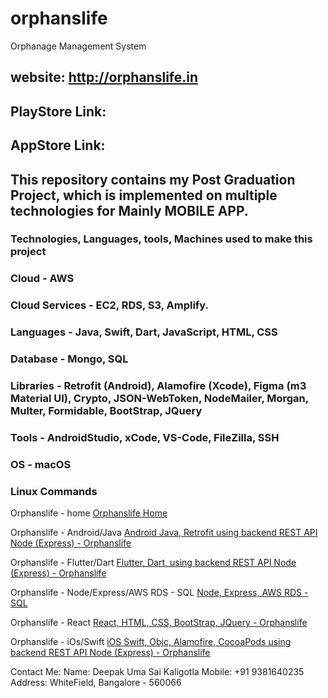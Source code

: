 # orphanslife
Orphanage Management System

## website: http://orphanslife.in

## PlayStore Link: 

## AppStore Link: 

## This repository contains my Post Graduation Project, which is implemented on multiple technologies for Mainly MOBILE APP.

### Technologies, Languages, tools, Machines used to make this project

### Cloud - AWS

### Cloud Services - EC2, RDS, S3, Amplify.

### Languages - Java, Swift, Dart, JavaScript, HTML, CSS

### Database - Mongo, SQL

### Libraries - Retrofit (Android), Alamofire (Xcode), Figma (m3 Material UI), Crypto, JSON-WebToken, NodeMailer, Morgan, Multer, Formidable, BootStrap, JQuery

### Tools - AndroidStudio, xCode, VS-Code, FileZilla, SSH

### OS - macOS

### Linux Commands

Orphanslife -  home
[Orphanslife Home](https://github.com/deepakkaligotla/orphanslife "Orphanslife -  home")

Orphanslife - Android/Java
[Android Java, Retrofit using backend REST API Node (Express) - Orphanslife](https://github.com/deepakkaligotla/orphanslife/tree/main/Android%20Java%20Retrofit%20Node%20Express-%20Orphanslife "Orphanslife - Android/Java")

Orphanslife - Flutter/Dart
[Flutter, Dart, using backend REST API Node (Express) - Orphanslife](https://github.com/deepakkaligotla/orphanslife "Orphanslife - Flutter/Dart")

Orphanslife - Node/Express/AWS RDS - SQL
[Node, Express, AWS RDS - SQL](https://github.com/deepakkaligotla/orphanslife/tree/main/Node%20Express%20-%20API%20-%20Orphanslife "Orphanslife - Node/Express/AWS RDS - SQL")

Orphanslife - React
[React, HTML, CSS, BootStrap, JQuery - Orphanslife](https://github.com/deepakkaligotla/orphanslife/tree/main/React%20-%20website%20Orphanslife "Orphanslife - React")

Orphanslife - iOs/Swift
[iOS Swift, Objc, Alamofire, CocoaPods using backend REST API Node (Express) - Orphanslife](https://github.com/deepakkaligotla/orphanslife/tree/main/iOS%20Swift%20Alomafire-%20Orphanslife "Orphanslife iOs/Swift")

Contact Me:
Name: Deepak Uma Sai Kaligotla
Mobile: +91 9381640235
Address: WhiteField, Bangalore - 560066
